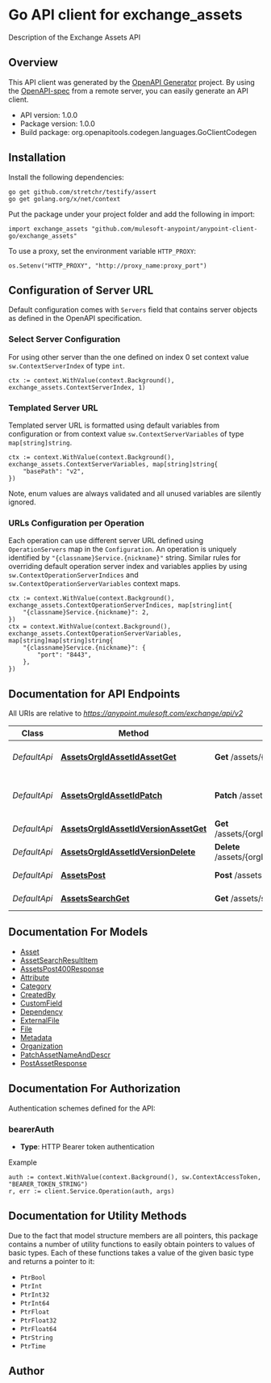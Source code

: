 # Go API client for exchange_assets

Description of the Exchange Assets API

## Overview
This API client was generated by the [OpenAPI Generator](https://openapi-generator.tech) project.  By using the [OpenAPI-spec](https://www.openapis.org/) from a remote server, you can easily generate an API client.

- API version: 1.0.0
- Package version: 1.0.0
- Build package: org.openapitools.codegen.languages.GoClientCodegen

## Installation

Install the following dependencies:

```shell
go get github.com/stretchr/testify/assert
go get golang.org/x/net/context
```

Put the package under your project folder and add the following in import:

```golang
import exchange_assets "github.com/mulesoft-anypoint/anypoint-client-go/exchange_assets"
```

To use a proxy, set the environment variable `HTTP_PROXY`:

```golang
os.Setenv("HTTP_PROXY", "http://proxy_name:proxy_port")
```

## Configuration of Server URL

Default configuration comes with `Servers` field that contains server objects as defined in the OpenAPI specification.

### Select Server Configuration

For using other server than the one defined on index 0 set context value `sw.ContextServerIndex` of type `int`.

```golang
ctx := context.WithValue(context.Background(), exchange_assets.ContextServerIndex, 1)
```

### Templated Server URL

Templated server URL is formatted using default variables from configuration or from context value `sw.ContextServerVariables` of type `map[string]string`.

```golang
ctx := context.WithValue(context.Background(), exchange_assets.ContextServerVariables, map[string]string{
	"basePath": "v2",
})
```

Note, enum values are always validated and all unused variables are silently ignored.

### URLs Configuration per Operation

Each operation can use different server URL defined using `OperationServers` map in the `Configuration`.
An operation is uniquely identified by `"{classname}Service.{nickname}"` string.
Similar rules for overriding default operation server index and variables applies by using `sw.ContextOperationServerIndices` and `sw.ContextOperationServerVariables` context maps.

```golang
ctx := context.WithValue(context.Background(), exchange_assets.ContextOperationServerIndices, map[string]int{
	"{classname}Service.{nickname}": 2,
})
ctx = context.WithValue(context.Background(), exchange_assets.ContextOperationServerVariables, map[string]map[string]string{
	"{classname}Service.{nickname}": {
		"port": "8443",
	},
})
```

## Documentation for API Endpoints

All URIs are relative to *https://anypoint.mulesoft.com/exchange/api/v2*

Class | Method | HTTP request | Description
------------ | ------------- | ------------- | -------------
*DefaultApi* | [**AssetsOrgIdAssetIdAssetGet**](docs/DefaultApi.md#assetsorgidassetidassetget) | **Get** /assets/{orgId}/{assetId}/asset | Get one specific Asset
*DefaultApi* | [**AssetsOrgIdAssetIdPatch**](docs/DefaultApi.md#assetsorgidassetidpatch) | **Patch** /assets/{orgId}/{assetId} | update Asset name and description
*DefaultApi* | [**AssetsOrgIdAssetIdVersionAssetGet**](docs/DefaultApi.md#assetsorgidassetidversionassetget) | **Get** /assets/{orgId}/{assetId}/{version}/asset | Get Asset by Version
*DefaultApi* | [**AssetsOrgIdAssetIdVersionDelete**](docs/DefaultApi.md#assetsorgidassetidversiondelete) | **Delete** /assets/{orgId}/{assetId}/{version} | Delete an asset
*DefaultApi* | [**AssetsPost**](docs/DefaultApi.md#assetspost) | **Post** /assets | Create a new asset
*DefaultApi* | [**AssetsSearchGet**](docs/DefaultApi.md#assetssearchget) | **Get** /assets/search | Search for assets


## Documentation For Models

 - [Asset](docs/Asset.md)
 - [AssetSearchResultItem](docs/AssetSearchResultItem.md)
 - [AssetsPost400Response](docs/AssetsPost400Response.md)
 - [Attribute](docs/Attribute.md)
 - [Category](docs/Category.md)
 - [CreatedBy](docs/CreatedBy.md)
 - [CustomField](docs/CustomField.md)
 - [Dependency](docs/Dependency.md)
 - [ExternalFile](docs/ExternalFile.md)
 - [File](docs/File.md)
 - [Metadata](docs/Metadata.md)
 - [Organization](docs/Organization.md)
 - [PatchAssetNameAndDescr](docs/PatchAssetNameAndDescr.md)
 - [PostAssetResponse](docs/PostAssetResponse.md)


## Documentation For Authorization


Authentication schemes defined for the API:
### bearerAuth

- **Type**: HTTP Bearer token authentication

Example

```golang
auth := context.WithValue(context.Background(), sw.ContextAccessToken, "BEARER_TOKEN_STRING")
r, err := client.Service.Operation(auth, args)
```


## Documentation for Utility Methods

Due to the fact that model structure members are all pointers, this package contains
a number of utility functions to easily obtain pointers to values of basic types.
Each of these functions takes a value of the given basic type and returns a pointer to it:

* `PtrBool`
* `PtrInt`
* `PtrInt32`
* `PtrInt64`
* `PtrFloat`
* `PtrFloat32`
* `PtrFloat64`
* `PtrString`
* `PtrTime`

## Author



